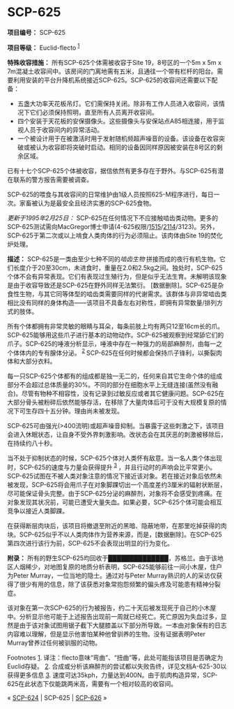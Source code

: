 # SCP-625
                        


**项目编号：** SCP-625

**项目等级：** Euclid-flecto<sup class='footnoteref'>
 <a shape='rect' class='footnoteref' id='footnoteref-1' href='javascript:;' onclick='WIKIDOT.page.utils.scrollToReference(&apos;footnote-1&apos;)'>1</a>
</sup>

**特殊收容措施：** 所有SCP-625个体需被收容于Site 19，8号区的一个5m x 5m x 7m混凝土收容间中。该房间的门离地需有五米，且通往一个带有栏杆的阳台。需要利用安装的平台升降机系统接近SCP-625。SCP-625的收容间还需要以下配备：

- 五盏大功率天花板吊灯。它们需保持关闭。除非有工作人员进入收容间，该情况下它们必须保持照明，直至所有人员离开收容间。
- 四个安装于天花板的安保摄像头。这些摄像头与安保站点A85相连接，用于监视人员于收容间内的异常活动。
- 一个被设计用于在被激活时用于发射随机频超声噪音的设备。该设备在收容突破或被认为收容即将突破时启动。相同的设备因同样原因被安装在8号区的剩余区域。

已有十七个SCP-625个体被收容，据信依然有更多存在于野外。与SCP-625有潜在联系的警方报告需要被调查。

SCP-625的喂食与其收容间的日常维护由1级人员按照625-M程序进行，每日一次。家畜被认为是最安全且经济实惠的SCP-625食物。

*更新于1995年2月25日：* SCP-625在任何情况下不应接触啮齿类动物。更多的SCP-625测试需向MacGregor博士申请(4-625权限/[1515](/scp-1515)/[2114](/scp-2114)/3123)。另外，SCP-625于第二次或以上啃食人类肉体的行为必须阻止。该肉体由Site 19的焚化炉处理。

**描述：** SCP-625是一类由至少七种不同的*啮齿生物* 拼接而成的夜行有机生物。它们长度介于20至30cm，未进食时，重量在2.0和2.5kg之间。独处时，SCP-625个体不会有异常表现。它们有表现过生殖行为，但是似乎无法生育。未解明该现象是由于收容导致还是SCP-625在野外同样无法繁衍。 [数据删除]。SCP-625是杂食性生物，与其它同等体型的啮齿类需要同样的代谢需求。该群体与非异常啮齿类相比没有同样的身体构造——该项目不具备左右对称性，即拥有异常数量/排列方式的肢体。

所有个体都拥有非常灵敏的眼睛与耳朵，每条前肢上均有两只12至16cm长的爪。SCP-625能够用这些爪子进行基本的动物动作。SCP-625被观察到经常舔它们的爪子。SCP-625的唾液分析显示，唾液中存在一种强力的局部麻醉剂，由每一之个体体内的专有腺体分泌。<sup class='footnoteref'>
 <a shape='rect' class='footnoteref' id='footnoteref-2' href='javascript:;' onclick='WIKIDOT.page.utils.scrollToReference(&apos;footnote-2&apos;)'>2</a>
</sup>SCP-625在任何时候都会保持爪子锋利，以撕裂肉体和大部分衣料。

每一只SCP-625个体都有的组成都是独一无二的，任何来自其它生命个体的组成部分不会超过总体质量的30%。不同的部分在细胞水平上无缝连接(虽然没有融合)。尽管有物种不相容性，没有记录到过敏反应或者其它健康问题。SCP-625在大部分骨头被粉碎后依然能够存活，在移除了大量肉体后可于没有大规模复原的情况下可生存四十五分钟。理由尚未被发现。

SCP-625可由强光(>400流明)或超声噪音抑制。当暴露于这些刺激之下，该项目会进入休眠状态，让自身不受外界刺激影响。改状态会在其厌恶的刺激被移除后，在持续约八十秒。

当不处于抑制状态的时候，SCP-625个体对人类怀有敌意。当一名人类个体出现时，SCP-625的速度与力量会获得提升<sup class='footnoteref'>
 <a shape='rect' class='footnoteref' id='footnoteref-3' href='javascript:;' onclick='WIKIDOT.page.utils.scrollToReference(&apos;footnote-3&apos;)'>3</a>
</sup>，并且行动时的声响会比平常更小。SCP-625试图在不被人类对象注意的情况下接近该对象。若在接近对象后依然未被发现，SCP-625将会用爪子在对象脚踝切出一个高度差约3厘米的辐射状断层，尽可能保证骨头完整。由于SCP-625分泌的麻醉剂，对象将不会感受到疼痛。在对象发现其状况前，可能已遭受大量失血。如果必要，SCP-625个体可能会相互竞争以接近人类脚踝。

在获得断层肉块后，该项目将撤退至附近的黑暗、隐蔽地带，在那里吃掉获得的肉块。SCP-625似乎不以人类肉体作为营养来源，而是，[数据删除]。在SCP-625第四次进行该行为前，SCP-625不会表现出明显的行为变化。

**附录：** 所有的野生SCP-625均回收于██████████████，苏格兰。由于该地区人烟稀少，对地图复原的地质分析表明，SCP-625能够前往一间小木屋，住户为Peter Murray，一位当地的隐士。通过对与Peter Murray熟识的人的采访仅获得了很少有用的信息，除了该获悉对象常抱怨频繁的偏头疼及可能患有精神分裂症。

该对象在第一次SCP-625的行为被报告，约二十天后被发现死于自己的小木屋中。分析显示他可能于上述报告出现前一周就已经死亡。死亡原因为失血过多，显然是由于该对象试图用锯子截下大腿膝盖以下部分所导致。一本由对象保有的日志内容难以理解，但是显示他害怕某种他曾驯养的生物。没有证据表明Peter Murray曾养过任何被驯服的动物。


Footnotes
<a shape='rect' href='javascript:;' onclick='WIKIDOT.page.utils.scrollToReference(&apos;footnoteref-1&apos;)'>1</a>. 译注：flecto意味“弯曲”、“扭曲”等，此处可能指该项目是否确定为Euclid存疑。
<a shape='rect' href='javascript:;' onclick='WIKIDOT.page.utils.scrollToReference(&apos;footnoteref-2&apos;)'>2</a>. 合成或分析该麻醉剂的尝试都以失败告终，详见文档A-625-30以获得更多信息
<a shape='rect' href='javascript:;' onclick='WIKIDOT.page.utils.scrollToReference(&apos;footnoteref-3&apos;)'>3</a>. 速度可达35kph，力量达到400N。由于肌肉构造异常，SCP-625在此状态下仅能跳两米高，需要有一个相对较高的收容间。



« [SCP-624](/scp-624) | SCP-625 | [SCP-626](/scp-626) »





                    